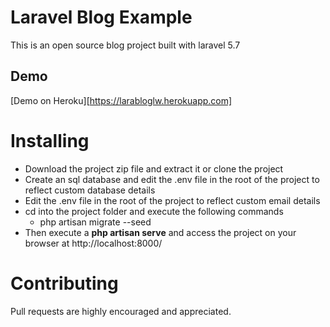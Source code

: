 # Laravel Blog Example
This is an open source blog project built with laravel 5.7

## Demo
[Demo on Heroku][https://larabloglw.herokuapp.com]

# Installing
* Download the project zip file and extract it or clone the project
* Create an sql database and edit the .env file in the root of the project to reflect custom database details
* Edit the .env file in the root of the project to reflect custom email details
* cd into the project folder and execute the following commands
  * php artisan migrate --seed
* Then execute a **php artisan serve** and access the project on your browser at http://localhost:8000/
# Contributing
Pull requests are highly encouraged and appreciated.